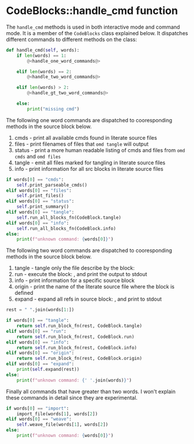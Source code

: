 # CodeBlocks::handle_cmd function

The `handle_cmd` methods is used in both interactive mode and command mode. It is a member of the `CodeBlocks` class explained below. It dispatches different commands to different methods on the class:

```python {name=CodeBlocks_funcs}
def handle_cmd(self, words):
    if len(words) == 1:
        @<handle_one_word_commands@>

    elif len(words) == 2:
        @<handle_two_word_commands@>

    elif len(words) > 2:
        @<handle_gt_two_word_commands@>

    else:
        print("missing cmd")
```

The following one word commands are dispatched to cooresponding methods in the source block below.

1. cmds - print all available cmds found in literate source files
1. files - print filenames of files that `omd tangle` will output
1. status - print a more human readable listing of cmds and files from `omd cmds` and `omd files`
1. tangle - emit all files marked for tangling in literate source files
1. info - print information for all src blocks in literate source files

```python {name=handle_one_word_commands}
if words[0] == "cmds":
    self.print_parseable_cmds()
elif words[0] == "files":
    self.print_files()
elif words[0] == "status":
    self.print_summary()
elif words[0] == "tangle":
    self.run_all_blocks_fn(CodeBlock.tangle)
elif words[0] == "info":
    self.run_all_blocks_fn(CodeBlock.info)
else:
    print(f"unknown command: {words[0]}")
```

The following two word commands are dispatched to cooresponding methods in the source block below.

1. tangle <name> - tangle only the file describe by the block: <name>
1. run <name> - execute the block: <name>, and print the output to stdout
1. info <name> - print information for a specific source block
1. origin <name> - print the name of the literate source file where the block <name> is defined
1. expand <name> - expand all refs in source block: <name>, and print to stdout

```python {name=handle_two_word_commands}
rest = " ".join(words[1:])

if words[0] == "tangle":
    return self.run_block_fn(rest, CodeBlock.tangle)
elif words[0] == "run":
    return self.run_block_fn(rest, CodeBlock.run)
elif words[0] == "info":
    return self.run_block_fn(rest, CodeBlock.info)
elif words[0] == "origin":
    return self.run_block_fn(rest, CodeBlock.origin)
elif words[0] == "expand":
    print(self.expand(rest))
else:
    print(f"unknown command: {' '.join(words)}")
```

Finally all commands that have greater than two words. I won't explain these commands in detail since they are experimental.

```python {name=handle_gt_two_word_commands}
if words[0] == "import":
    import_file(words[1], words[2])
elif words[0] == "weave":
    self.weave_file(words[1], words[2])
else:
    print(f"unknown command: {words[0]}")
```
